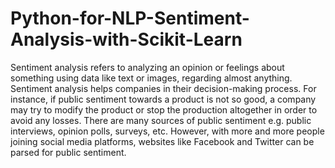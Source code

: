 # Python-for-NLP-Sentiment-Analysis-with-Scikit-Learn
Sentiment analysis refers to analyzing an opinion or feelings about something using data like text or images, regarding almost anything. Sentiment analysis helps companies in their decision-making process. For instance, if public sentiment towards a product is not so good, a company may try to modify the product or stop the production altogether in order to avoid any losses.  There are many sources of public sentiment e.g. public interviews, opinion polls, surveys, etc. However, with more and more people joining social media platforms, websites like Facebook and Twitter can be parsed for public sentiment.
